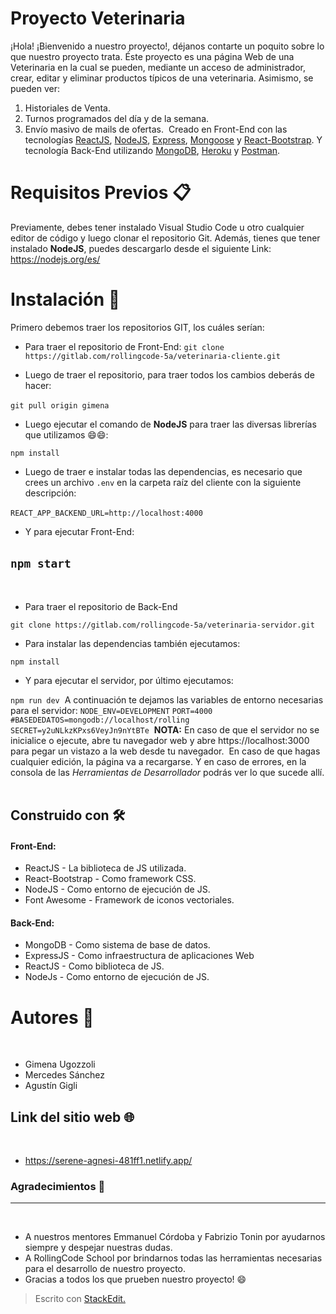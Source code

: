 #  Proyecto Veterinaria
¡Hola! ¡Bienvenido a nuestro proyecto!, déjanos contarte un poquito sobre lo que nuestro proyecto trata. Éste proyecto es una página Web de una Veterinaria en la cual se pueden, mediante un acceso de administrador, crear, editar y eliminar productos típicos de una veterinaria. Asimismo, se pueden ver:
1. Historiales de Venta.
2. Turnos programados del día y de la semana.
3. Envío masivo de mails de ofertas.
​
Creado en Front-End con las tecnologías [ReactJS](https://es.reactjs.org/), [NodeJS](https://nodejs.org/es/), [Express](https://expressjs.com/es/), [Mongoose](https://mongoosejs.com/) y [React-Bootstrap](https://react-bootstrap.github.io/). Y tecnología Back-End utilizando [MongoDB](http://mongodb.com/), [Heroku](https://dashboard.heroku.com/apps) y [Postman](https://www.postman.com/).
# Requisitos Previos 📋
Previamente, debes tener instalado Visual Studio Code u otro cualquier editor de código y luego clonar el repositorio Git. Además, tienes que tener instalado **NodeJS**, puedes descargarlo desde el siguiente Link: https://nodejs.org/es/
​
​
# Instalación 🔨
Primero debemos traer los repositorios GIT, los cuáles serían:
- Para traer el repositorio de Front-End:
​
`git clone https://gitlab.com/rollingcode-5a/veterinaria-cliente.git` 

 - Luego de traer el repositorio, para traer todos los cambios deberás de hacer:

 `git pull origin gimena`
​
 - Luego ejecutar el comando de **NodeJS** para traer las diversas librerías que utilizamos 😄😄:
  
`npm install`

 - Luego de traer e instalar todas las dependencias, es necesario que crees un archivo `.env` en la carpeta raíz del cliente con la siguiente descripción:

 `REACT_APP_BACKEND_URL=http://localhost:4000`
​
  - Y para ejecutar Front-End:
 
`npm start`
​
-------------------
​
 - Para traer el repositorio de Back-End
 
`git clone https://gitlab.com/rollingcode-5a/veterinaria-servidor.git`
 
  - Para instalar las dependencias también ejecutamos:
  
  `npm install`
 
 - Y para ejecutar el servidor, por último ejecutamos:
 
 `npm run dev`
​
A continuación te dejamos las variables de entorno necesarias para el servidor:
`NODE_ENV=DEVELOPMENT`
`PORT=4000`
`#BASEDEDATOS=mongodb://localhost/rolling`
`SECRET=y2uNLkzKPxs6VeyJn9nYtBTe`
​
**NOTA:** En caso de que el servidor no se inicialice o ejecute, abre tu navegador web y abre https://localhost:3000 para pegar un vistazo a la web desde tu navegador.
​
En caso de que hagas cualquier edición, la página va a recargarse. Y en caso de errores, en la consola de las _Herramientas de Desarrollador_ podrás ver lo que sucede allí.
​
​
​
## Construido con 🛠
#### Front-End:
  - ReactJS - La biblioteca de JS utilizada.
  - React-Bootstrap - Como framework CSS.
  - NodeJS - Como entorno de ejecución de JS.
  - Font Awesome - Framework de iconos vectoriales.
​
#### Back-End:
 - MongoDB - Como sistema de base de datos.
 - ExpressJS - Como infraestructura de aplicaciones Web
 - ReactJS - Como biblioteca de JS.
 - NodeJs - Como entorno de ejecución de JS.
​
# Autores 📝
​
 - Gimena Ugozzoli
 - Mercedes Sánchez
 - Agustín Gigli
​
## Link del sitio web 🌐
​
 - https://serene-agnesi-481ff1.netlify.app/
​
### Agradecimientos 🎁
------
​
 - A nuestros mentores Emmanuel Córdoba y Fabrizio Tonin por ayudarnos siempre y despejar nuestras dudas.
 - A RollingCode School por brindarnos todas las herramientas necesarias para el desarrollo de nuestro proyecto.
 - Gracias a todos los que prueben nuestro proyecto! 😄
 >Escrito con [StackEdit.](https://stackedit.io)